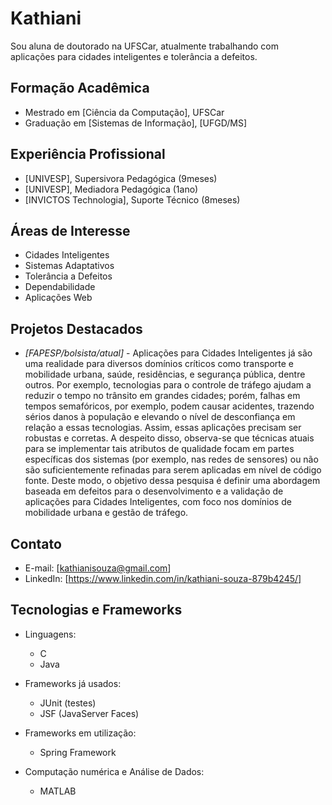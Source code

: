 
# Kathiani 

Sou aluna de doutorado na UFSCar, atualmente trabalhando com aplicações para cidades inteligentes e tolerância a defeitos.

## Formação Acadêmica
- Mestrado em [Ciência da Computação], UFSCar
- Graduação em [Sistemas de Informação], [UFGD/MS]

## Experiência Profissional
- [UNIVESP], Supersivora Pedagógica  (9meses)
- [UNIVESP], Mediadora Pedagógica  (1ano)
- [INVICTOS Technologia], Suporte Técnico (8meses)

## Áreas de Interesse
- Cidades Inteligentes
- Sistemas Adaptativos
- Tolerância a Defeitos
- Dependabilidade
- Aplicações Web

## Projetos Destacados
- *[FAPESP/bolsista/atual]* - Aplicações para Cidades Inteligentes já são uma realidade para diversos domínios críticos como transporte e mobilidade urbana, saúde, residências, e segurança pública, dentre outros. Por exemplo, tecnologias para o controle de tráfego ajudam a reduzir o tempo no trânsito em grandes cidades; porém, falhas em tempos semafóricos, por exemplo, podem causar acidentes, trazendo sérios danos à população e elevando o nível de desconfiança em relação a essas tecnologias. Assim, essas aplicações precisam ser robustas e corretas. A despeito disso, observa-se que técnicas atuais para se implementar tais atributos de qualidade focam em partes específicas dos sistemas (por exemplo, nas redes de sensores) ou não são suficientemente refinadas para serem aplicadas em nível de código fonte. Deste modo, o objetivo dessa pesquisa é definir uma abordagem baseada em defeitos para o desenvolvimento e a validação de aplicações para Cidades Inteligentes, com foco nos domínios de mobilidade urbana e gestão de tráfego.

## Contato
- E-mail: [kathianisouza@gmail.com]
- LinkedIn: [https://www.linkedin.com/in/kathiani-souza-879b4245/]

 ## Tecnologias e Frameworks
- Linguagens:
  - C
  - Java
    
- Frameworks já usados:
  - JUnit (testes)
  - JSF (JavaServer Faces)
 
- Frameworks em utilização:
  - Spring Framework
 
- Computação numérica e Análise de Dados:
  -   MATLAB

